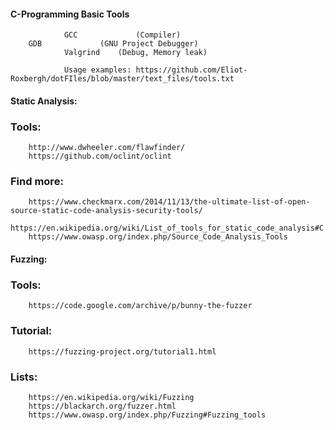 
#### C-Programming Basic Tools
				GCC				(Compiler)
        GDB				(GNU Project Debugger)
				Valgrind	(Debug, Memory leak)
		
				Usage examples: https://github.com/Eliot-Roxbergh/dotFIles/blob/master/text_files/tools.txt


#### Static Analysis:
### Tools:
		http://www.dwheeler.com/flawfinder/
		https://github.com/oclint/oclint
	
### Find more:
		https://www.checkmarx.com/2014/11/13/the-ultimate-list-of-open-source-static-code-analysis-security-tools/
		https://en.wikipedia.org/wiki/List_of_tools_for_static_code_analysis#C.2C_C.2B.2B
		https://www.owasp.org/index.php/Source_Code_Analysis_Tools


#### Fuzzing:
### Tools:
		https://code.google.com/archive/p/bunny-the-fuzzer

### Tutorial:
		https://fuzzing-project.org/tutorial1.html

### Lists:
		https://en.wikipedia.org/wiki/Fuzzing
		https://blackarch.org/fuzzer.html
		https://www.owasp.org/index.php/Fuzzing#Fuzzing_tools
